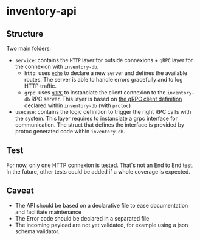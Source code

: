 # inventory-api

## Structure

Two main folders:
- `service`: contains the `HTTP` layer for outside connexions + `gRPC` layer for the connexion with `inventory-db`.
  - `http`: uses [`echo`](https://github.com/labstack/echo) to declare a new server and defines the available routes. The server is able to handle errors gracefully and to log HTTP traffic.
  - `grpc`: uses [`gRPC`](https://grpc.io/docs/guides/) to instanciate the client connexion to the `inventory-db` RPC server. This layer is based on [the gRPC client definition](../inventory-db/service/grpc/routes/reservation.pb.go#L250) declared within `inventory-db` (with `protoc`)
- `usecase`: contains the logic definition to trigger the right RPC calls with the system. This layer requires to instanciate a grpc interface for communication. The struct that defines the interface is provided by protoc generated code within `inventory-db`.

## Test

For now, only one HTTP connexion is tested. That's not an End to End test. In the future, other tests could be added if a whole coverage is expected.

## Caveat

- The API should be based on a declarative file to ease documentation and facilitate maintenance
- The Error code should be declared in a separated file
- The incoming payload are not yet validated, for example using a json schema validator.